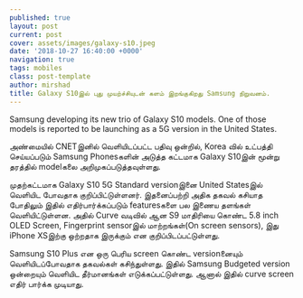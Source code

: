 ```yaml
---
published: true
layout: post
current: post
cover: assets/images/galaxy-s10.jpeg
date: '2018-10-27 16:40:00 +0000'
navigation: true
tags: mobiles
class: post-template
author: mirshad
title: Galaxy S10இல் புது முயற்ச்சியுடன் களம் இறங்குகிறது Samsung நிறுவனம்.
---
```

Samsung developing its new trio of Galaxy S10 models. One of those models is reported to be launching as a 5G version in the United States.

அண்மையில் CNETஇனில் வெளியிடப்பட்ட பதிவு ஒன்றில், Korea வில் உட்பத்தி செய்யப்படும் Samsung Phonesகளின் அடுத்த கட்டமாக Galaxy S10இன் மூன்று தரத்தில் modelகலை அறிமுகப்படுத்தவுள்ளது.

முதற்கட்டமாக Galaxy S10 5G Standard versionஇனை United Statesஇல் வெளியிட போவதாக குறிப்பிட்டுள்ளனர். இதனைப்பற்றி அதிக தகவல் கசியாத போதிலும் இதில் எதிர்பார்க்கப்படும் featuresகளை பல இணைய தளங்கள் வெளியிட்டுள்ளன. அதில் Curve வடிவில் ஆன S9 மாதிரியை கொண்ட 5.8 inch OLED Screen, Fingerprint sensorஇல் மாற்றங்கள்(On screen sensors), இது iPhone XSஇற்கு ஒற்றதாக இருக்கும் என குறிப்பிடப்பட்டுள்ளது.

Samsung S10 Plus என ஒரு பெரிய screen கொண்ட versionனையும் வெளியிடப்போவதாக தகவல்கள் கசிந்துள்ளது. இதில் Samsung  Budgeted version ஒன்றையும் வெளியிட தீர்மானங்கள் எடுக்கப்பட்டுள்ளது. ஆனால் இதில் curve screen எதிர் பார்க்க முடியாது.
